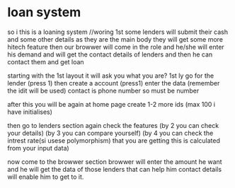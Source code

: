 # loan system
so i this is a loaning system 
//woring 
1st some lenders will submit their cash and some other details 
as they are the main body they will get some more hitech feature then our browwer will
come in the role and he/she will enter his demand and will get the contact details of lenders and then he can contact them and get loan

starting with the 1st layout it will ask you what you are?
1st ly go for the lender (press 1)
then create a account (press1)
enter the data (remember the idit will be used)
contact is phone number so must be number

after this you will be again at home page 
create 1-2 more ids (max 100 i have initialises)

then go to lenders section again check the features 
(by 2 you can check your details)
(by 3 you can compare yourself)
(by 4 you can check the intrest rate(si usese polymorphism) that you are getting this is calculated from your input data)

now come to the browwer section 
browwer will enter the amount he want and he will get the data of those lenders that can help him
contact details will enable him to get to it.

